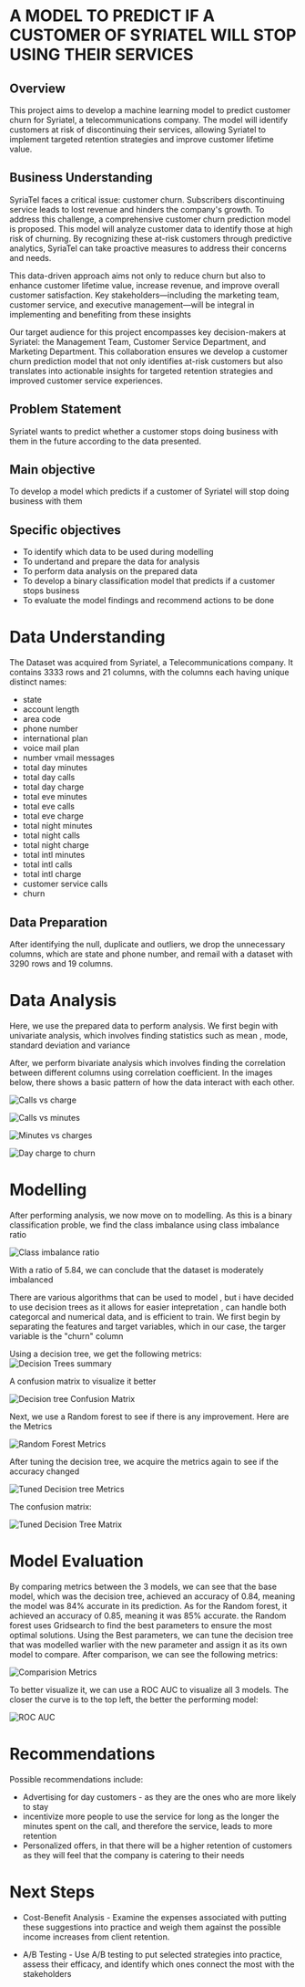 # A MODEL TO PREDICT IF A CUSTOMER OF SYRIATEL WILL STOP USING THEIR SERVICES
## Overview
This project aims to develop a machine learning model to predict customer churn for Syriatel, a telecommunications company. The model will identify customers at risk of discontinuing their services, allowing Syriatel to implement targeted retention strategies and improve customer lifetime value.

## Business Understanding
SyriaTel faces a critical issue: customer churn. Subscribers discontinuing service leads to lost revenue and hinders the company's growth. To address this challenge, a comprehensive customer churn prediction model is proposed. This model will analyze customer data to identify those at high risk of churning. By recognizing these at-risk customers through predictive analytics, SyriaTel can take proactive measures to address their concerns and needs.

This data-driven approach aims not only to reduce churn but also to enhance customer lifetime value, increase revenue, and improve overall customer satisfaction. Key stakeholders—including the marketing team, customer service, and executive management—will be integral in implementing and benefiting from these insights

Our target audience for this project encompasses key decision-makers at Syriatel: the Management Team, Customer Service Department, and Marketing Department. This collaboration ensures we develop a customer churn prediction model that not only identifies at-risk customers but also translates into actionable insights for targeted retention strategies and improved customer service experiences.

## Problem Statement
Syriatel wants to predict whether a customer stops doing business with them in the future according to the data presented.

## Main objective
To develop a model which predicts if a customer of Syriatel will stop doing business with them

## Specific objectives
* To identify which data to be used during modelling
* To undertand and prepare the data for analysis
* To perform data analysis on the prepared data
* To develop a binary classification model that predicts if a customer stops business
* To evaluate the model findings and recommend actions to be done
  
# Data Understanding
The Dataset was acquired from Syriatel, a Telecommunications company. It contains 3333 rows and 21 columns, with the columns each having unique distinct names:

* state
* account length  
* area code 
* phone number
* international plan 
* voice mail plan
* number vmail messages 
* total day minutes
* total day calls  
* total day charge
* total eve minutes
* total eve calls  
* total eve charge 
* total night minutes 
* total night calls   
* total night charge
* total intl minutes
* total intl calls  
* total intl charge
* customer service calls 
* churn

## Data Preparation
After identifying the null, duplicate and outliers, we drop the unnecessary columns, which are state and phone number, and remail with a dataset with 3290 rows and 19 columns.

# Data Analysis
Here, we use the prepared data to perform analysis. We first begin with univariate analysis, which involves finding statistics such as mean , mode, standard deviation and variance

After, we perform bivariate analysis which involves finding the correlation between different columns using correlation coefficient. In the images below, there shows a basic pattern of how the data interact with each other.

![Calls vs charge](https://github.com/Mngambi/phase3_project/assets/92369455/8b5df5c8-a344-42fb-9836-f2d8b6d6638b)

![Calls vs minutes](https://github.com/Mngambi/phase3_project/assets/92369455/cf251962-84e1-4c1c-9f23-255c98e452db)

![Minutes vs charges](https://github.com/Mngambi/phase3_project/assets/92369455/b027345a-ed2f-4205-9504-3fa92657eea3)

![Day charge to churn](https://github.com/Mngambi/phase3_project/assets/92369455/1331799d-8972-4a3f-bc83-a1ed01c9df5f)

# Modelling
After performing analysis, we now move on to modelling. As this is a binary classification proble, we find the class imbalance using class imbalance ratio

![Class imbalance ratio](https://github.com/Mngambi/phase3_project/assets/92369455/30115bea-50d7-4a32-94ee-df6b2c90325a)

With a ratio of 5.84, we can conclude that the dataset is moderately imbalanced

There are various algorithms that can be used to model , but i have decided to use decision trees as it allows for easier intepretation , can handle both categorcal and numerical data, and is efficient to train. We first begin by separating the features and target variables, which in our case, the targer variable is the "churn" column  

Using a decision tree, we get the following metrics:
![Decision Trees summary](https://github.com/Mngambi/phase3_project/assets/92369455/d1288c3a-85c3-41ed-a784-eb87af7b930c)

A confusion matrix to visualize it better

![Decision tree Confusion Matrix](https://github.com/Mngambi/phase3_project/assets/92369455/35793cb3-f7e7-422e-b9e5-1acad9f4bfcf)

Next, we use a Random forest to see if there is any improvement. Here are the Metrics

![Random Forest Metrics](https://github.com/Mngambi/phase3_project/assets/92369455/49400435-d018-455a-b502-145de33c4bc3)

After tuning the decision tree, we acquire the metrics again to see if the accuracy changed

![Tuned Decision tree Metrics](https://github.com/Mngambi/phase3_project/assets/92369455/17f56418-0c04-4cd5-bbab-72ee29a1e582)

The confusion matrix:

![Tuned Decision Tree Matrix](https://github.com/Mngambi/phase3_project/assets/92369455/0eeb15ef-2105-4164-8f2a-9d43bbfb77a5)

# Model Evaluation
By comparing metrics between the 3 models, we can see that the base model, which was the decision tree, achieved an accuracy of 0.84, meaning the model was 84% accurate in its prediction.
As for the Random forest, it achieved an accuracy of 0.85, meaning it was 85% accurate. the Random forest uses Gridsearch to find the best parameters to ensure the most optimal solutions. Using the Best parameters, we can tune the decision tree that was modelled warlier with the new parameter and assign it as its own model to compare. 
After comparison, we can see the following metrics:

![Comparision Metrics](https://github.com/Mngambi/phase3_project/assets/92369455/7aa93b17-ea3f-4600-8ab0-6938c4ab8716)

To better visualize it, we can use a ROC AUC to visualize all 3 models. The closer the curve is to the top left, the better the performing model:

![ROC AUC](https://github.com/Mngambi/phase3_project/assets/92369455/dd5eb62f-8d6f-45c2-95fa-3b5d1eaedcf7)

# Recommendations
Possible recommendations include:

* Advertising for day customers - as they are the ones who are more likely to stay
* incentivize more people to use the service for long as the longer the minutes spent on the call, and therefore the service, leads to more retention
* Personalized offers, in that there will be a higher retention of customers as they will feel that the company is catering to their needs

# Next Steps

* Cost-Benefit Analysis - Examine the expenses associated with putting these suggestions into practice and weigh them against the possible income increases from client retention.

* A/B Testing - Use A/B testing to put selected strategies into practice, assess their efficacy, and identify which ones connect the most with the stakeholders



